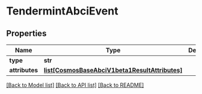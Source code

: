 # TendermintAbciEvent

## Properties
Name | Type | Description | Notes
------------ | ------------- | ------------- | -------------
**type** | **str** |  | [optional] 
**attributes** | [**list[CosmosBaseAbciV1beta1ResultAttributes]**](CosmosBaseAbciV1beta1ResultAttributes.md) |  | [optional] 

[[Back to Model list]](../README.md#documentation-for-models) [[Back to API list]](../README.md#documentation-for-api-endpoints) [[Back to README]](../README.md)

